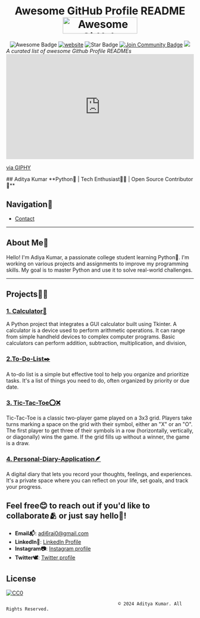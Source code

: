 <h1 align="center">Awesome GitHub Profile README
<a href="https://www.producthunt.com/posts/awesome-github-profiles?utm_source=badge-featured&utm_medium=badge&utm_souce=badge-awesome-github-profiles" target="_blank"><img src="https://api.producthunt.com/widgets/embed-image/v1/featured.svg?post_id=277987&theme=light" alt="Awesome GitHub Profiles - Best curated list of developers readme, updated every 15 min | Product Hunt" style="width: 200px; height: 44px;" width="200" height="44" /></a></h1>
<div align="center">
<img src="https://cdn.rawgit.com/sindresorhus/awesome/d7305f38d29fed78fa85652e3a63e154dd8e8829/media/badge.svg" alt="Awesome Badge"/>
<a href="https://arbeitnow.com/?utm_source=awesome-github-profile-readme"><img src="https://img.shields.io/static/v1?label=&labelColor=505050&message=arbeitnow&color=%230076D6&style=flat&logo=google-chrome&logoColor=%230076D6" alt="website"/></a>
<!-- <img src="http://hits.dwyl.com/abhisheknaiidu/awesome-github-profile-readme.svg" alt="Hits Badge"/> -->
<img src="https://img.shields.io/static/v1?label=%F0%9F%8C%9F&message=If%20Useful&style=style=flat&color=BC4E99" alt="Star Badge"/>
<a href="https://discord.gg/XTW52Kt"><img src="https://img.shields.io/discord/733027681184251937.svg?style=flat&label=Join%20Community&color=7289DA" alt="Join Community Badge"/></a>
<a href="https://twitter.com/abhisheknaiidu" ><img src="https://img.shields.io/twitter/follow/abhisheknaiidu.svg?style=social" /> </a></div>
<i>A curated list of awesome Github Profile READMEs</i>

<div style="width:100%;height:0;padding-bottom:56%;position:relative;"><iframe src="https://giphy.com/embed/RbDKaczqWovIugyJmW" width="100%" height="100%" style="position:absolute" frameBorder="0" class="giphy-embed" allowFullScreen></iframe></div><p><a href="https://giphy.com/gifs/looneytunesworldofmayhem-world-of-mayhem-looney-tunes-ltwom-RbDKaczqWovIugyJmW">via GIPHY</a></p>
## Aditya Kumar
**Python🐍 | Tech Enthusiast🧑‍💻 | Open Source Contributor🛂**  

## Navigation🧭
- [Contact](#contact)
---

## About Me📖
Hello! I'm Adiya Kumar, a passionate college student learning Python🐍. I'm working on various projects and assignments to improve my programming skills. My goal is to master Python and use it to solve real-world challenges.

---
## Projects🧑‍💻

### [1. Calculator🧮](https://github.com/adi6raj/Calculator.git)
A Python project that integrates a GUI calculator built using Tkinter. A calculator is a device used to perform arithmetic operations. It can range from simple handheld devices to complex computer programs. Basic calculators can perform addition, subtraction, multiplication, and division, 

### [2.To-Do-List✒️](https://github.com/adi6raj/To-Do-List.git)
A to-do list is a simple but effective tool to help you organize and prioritize tasks. It's a list of things you need to do, often organized by priority or due date. 

### [3. Tic-Tac-Toe⭕❌](https://github.com/adi6raj/Tic-Tac-Toe.git)
Tic-Tac-Toe is a classic two-player game played on a 3x3 grid. Players take turns marking a space on the grid with their symbol, either an "X" or an "O". The first player to get three of their symbols in a row (horizontally, vertically, or diagonally) wins the game. If the grid fills up without a winner, the game is a draw. 

### [4. Personal-Diary-Application🪶](https://github.com/adi6raj/Personal-Diary-Application.git)
A digital diary that lets you record your thoughts, feelings, and experiences. It's a private space where you can reflect on your life, set goals, and track your progress.

## Feel free😊 to reach out if you'd like to collaborate🫂 or just say hello👋!
- **Email📬**: [adi6raj0@gmail.com](mailto:adi6raj0@gmail.com)  
- **LinkedIn🔗**: [LinkedIn Profile](https://www.linkedin.com/in/aditya-kumar-b359b3257?utm_source=share&utm_campaign=share_via&utm_content=profile&utm_medium=android_app)
- **Instagram📷**: [Instagram profile](https://instagram.com/uknow__aman)
- **Twitter🕊️**: [Twitter profile](https://twitter.com/adit_yaa1)

## License

[![CC0](https://licensebuttons.net/p/zero/1.0/88x31.png)](https://creativecommons.org/publicdomain/zero/1.0/)
                                              
                                              © 2024 Aditya Kumar. All Rights Reserved.
  
